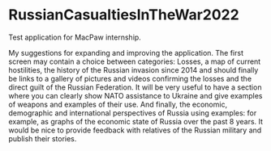 # RussianCasualtiesInTheWar2022
Test application for MacPaw internship.

My suggestions for expanding and improving the application.
The first screen may contain a choice between categories:
Losses, a map of current hostilities, the history of the Russian invasion since 2014 and should finally be links to a gallery of pictures and videos confirming the losses and the direct guilt of the Russian Federation.
 It will be very useful to have a section where you can clearly show NATO assistance to Ukraine and give examples of weapons and examples of their use.
  And finally, the economic, demographic and international perspectives of Russia using examples: for example, as graphs of the economic state of Russia over the past 8 years. It would be nice to provide feedback with relatives of the Russian military and publish their stories.
